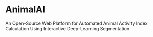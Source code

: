 # AnimalAI
An Open-Source Web Platform for Automated Animal Activity Index Calculation Using Interactive Deep-Learning Segmentation
